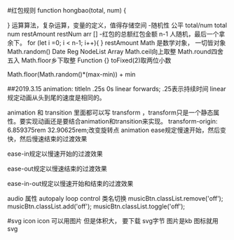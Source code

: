 #红包规则
function hongbao(total, num) {

}
运算算法，复杂运算，变量的定义，值得存储空间
-随机性
  公平 total/num
  total num restAmount  restNum
  arr [] 
-红包的总额红包金额
 n-1 人随机，最后一个拿余下。
 for (let i =0; i < n-1; i++){
}
restAmount
Math 是数学对象， 一切皆对象
Math.random()  Date Reg NodeList Array
Math.ceil向上取整
Math.round四舍五入
Math.floor乡下取整
Function {}
toFixed(2)取两位小数

Math.floor(Math.random()*(max-min)) + min

##2019.3.15
animation: titleIn .25s 0s linear forwards;
.25表示持续时间
linear规定动画从头到尾的速度是相同的。

 animation 和 transition 里面都可以写 transform ，transform只是一个静态属性。要实现动画还是要结合animation和transition来实现。
 transform-origin: 6.859375rem 32.90625rem;改变旋转点
animation
 ease规定慢速开始，然后变快，然后慢速结束的过渡效果

ease-in规定以慢速开始的过渡效果

ease-out规定以慢速结束的过渡效果

ease-in-out规定以慢速开始和结束的过渡效果

audio 属性 autopaly loop control
 类名切换
 musicBtn.classList.remove('off');
 musicBtn.classList.add('off');
 musicBtn.classList.toggle('off');


 #svg icon
 icon 可以用图片 但是体积大， 要下载
 svg字节 图片是kb 图标就用svg